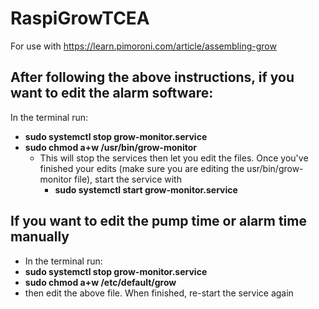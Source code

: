 # RaspiGrowTCEA

For use with https://learn.pimoroni.com/article/assembling-grow 

## After following the above instructions, if you want to edit the alarm software:
   In the terminal run: 
   - **sudo systemctl stop grow-monitor.service**
   - **sudo chmod a+w /usr/bin/grow-monitor**
     - This will stop the services then let you edit the files. Once you've finished your edits (make sure you are editing the usr/bin/grow-monitor file), start the service with
        - **sudo systemctl start grow-monitor.service**
      
 
## If you want to edit the pump time or alarm time manually
-   In the terminal run: 
  - **sudo systemctl stop grow-monitor.service**
   - **sudo chmod a+w /etc/default/grow**
   - then edit the above file. When finished, re-start the service again
